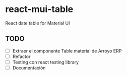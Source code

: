 # react-mui-table
React date table for Material UI

## TODO 
- [ ] Extraer el componente Table material de Arroyo ERP
- [ ] Refactor
- [ ] Testing con react testing library
- [ ] Documentación
